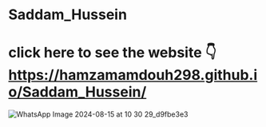 # Saddam_Hussein
# click here to see the website 👇https://hamzamamdouh298.github.io/Saddam_Hussein/
![WhatsApp Image 2024-08-15 at 10 30 29_d9fbe3e3](https://github.com/user-attachments/assets/efe31f67-579d-4dbe-8689-ea36afd178b1)
